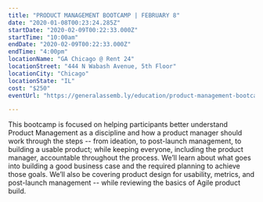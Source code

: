 ```yaml
---
title: "PRODUCT MANAGEMENT BOOTCAMP | FEBRUARY 8"
date: "2020-01-08T00:23:24.285Z"
startDate: "2020-02-09T00:22:33.000Z"
startTime: "10:00am"
endDate: "2020-02-09T00:22:33.000Z"
endTime: "4:00pm"
locationName: "GA Chicago @ Rent 24"
locationStreet: "444 N Wabash Avenue, 5th Floor"
locationCity: "Chicago"
locationState: "IL"
cost: "$250"
eventUrl: "https://generalassemb.ly/education/product-management-bootcamp/chicago/95442"

---
```


This bootcamp is focused on helping participants better understand Product Management as a discipline and how a product manager should work through the steps -- from ideation, to post-launch management, to building a usable product; while keeping everyone, including the product manager, accountable throughout the process. We’ll learn about what goes into building a good business case and the required planning to achieve those goals. We’ll also be covering product design for usability, metrics, and post-launch management -- while reviewing the basics of Agile product build.

